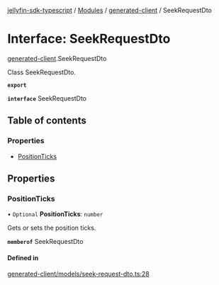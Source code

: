 [jellyfin-sdk-typescript](../README.md) / [Modules](../modules.md) / [generated-client](../modules/generated_client.md) / SeekRequestDto

# Interface: SeekRequestDto

[generated-client](../modules/generated_client.md).SeekRequestDto

Class SeekRequestDto.

**`export`**

**`interface`** SeekRequestDto

## Table of contents

### Properties

- [PositionTicks](generated_client.SeekRequestDto.md#positionticks)

## Properties

### PositionTicks

• `Optional` **PositionTicks**: `number`

Gets or sets the position ticks.

**`memberof`** SeekRequestDto

#### Defined in

[generated-client/models/seek-request-dto.ts:28](https://github.com/thornbill/jellyfin-sdk-typescript/blob/0f61f16/src/generated-client/models/seek-request-dto.ts#L28)
